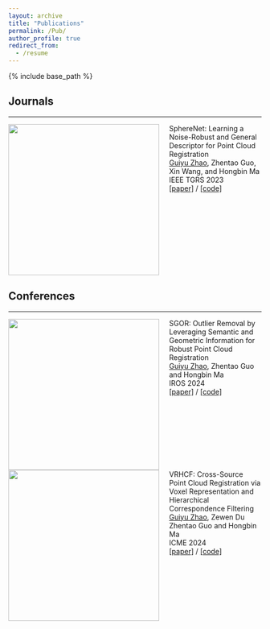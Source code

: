 ```yaml
---
layout: archive
title: "Publications"
permalink: /Pub/
author_profile: true
redirect_from:
  - /resume
---
```


{% include base_path %}

## Journals 
***
<div style="display: flex; align-items: flex-start;">
  <div style="flex: 1;">
    <img src="https://guiyuzhao.github.io/images/SphereNet.png" alt=" " style="width: 300px;"/>
  </div>
  <div style="flex: 3; padding-left: 20px;">
    <strong></strong> SphereNet: Learning a Noise-Robust and General Descriptor for Point Cloud Registration<br/>
    <strong></strong> 
    <a href="https://guiyuzhao.github.io/">Guiyu Zhao</a>, 
    Zhentao Guo, Xin Wang, and Hongbin Ma<br/>
    <strong></strong> IEEE TGRS 2023<br/>
    <strong></strong> 
    <a href="https://ieeexplore.ieee.org/document/10356130">[paper]</a> / 
    <a href="https://github.com/GuiyuZhao/SphereNet">[code]</a>
  </div>
</div>



## Conferences
***
<div style="display: flex; align-items: flex-start;">
  <div style="flex: 1;">
    <img src="https://guiyuzhao.github.io//images/SGOR.png" alt=" " style="width: 300px;"/>
  </div>
  <div style="flex: 3; padding-left: 20px;">
    <strong></strong> SGOR: Outlier Removal by Leveraging Semantic and Geometric Information for Robust Point Cloud Registration<br/>
    <strong></strong> 
    <a href="https://guiyuzhao.github.io/">Guiyu Zhao</a>, 
    Zhentao Guo and Hongbin Ma<br/>
    <strong></strong> IROS 2024<br/>
    <strong></strong> 
    <a href="https://arxiv.org/abs/2407.06297">[paper]</a> / 
    <a href="https://github.com/GuiyuZhao/SGOR">[code]</a>
  </div>
</div>




<div style="display: flex; align-items: flex-start;">
  <div style="flex: 1;">
    <img src="https://guiyuzhao.github.io//images/ICME.png" alt=" " style="width: 300px;"/>
  </div>
  <div style="flex: 3; padding-left: 20px;">
    <strong></strong> VRHCF: Cross-Source Point Cloud Registration via Voxel Representation and Hierarchical Correspondence Filtering<br/>
    <strong></strong> 
    <a href="https://guiyuzhao.github.io/">Guiyu Zhao</a>, Zewen Du
    Zhentao Guo and Hongbin Ma<br/>
    <strong></strong> ICME 2024<br/>
    <strong></strong> 
    <a href="https://arxiv.org/abs/2403.10085">[paper]</a> / 
    <a href="https://github.com/GuiyuZhao/VRHCF">[code]</a>
  </div>
</div>
